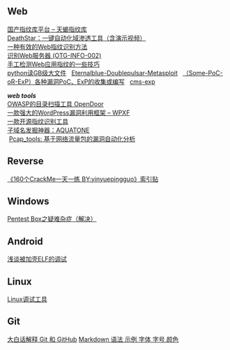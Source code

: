 ## Web
 [国产指纹库平台 – 天蝎指纹库](http://mp.weixin.qq.com/s/yX9_KiTreRLdpV27dnHSIg)  
 [DeathStar：一键自动化域渗透工具（含演示视频）](http://www.freebuf.com/sectool/136224.html)  
 [一种有效的Web指纹识别方法](http://journal.ucas.ac.cn/CN/abstract/abstract12402.shtml)  
 [识别Web服务器 (OTG-INFO-002)](https://kennel209.gitbooks.io/owasp-testing-guide-v4/content/zh/web_application_security_testing/fingerprint_web_server_otg-info-002.html)  
 [手工检测Web应用指纹的一些技巧](http://www.freebuf.com/news/137497.html?from=timeline)  
 [python读GB级大文件](https://github.com/Shuang0420/Shuang0420.github.io/wiki/python%E8%AF%BBGB%E7%BA%A7%E5%A4%A7%E6%96%87%E4%BB%B6)  
 [Eternalblue-Doublepulsar-Metasploit](https://github.com/ElevenPaths/Eternalblue-Doublepulsar-Metasploit/)  
 [（Some-PoC-oR-ExP）各种漏洞PoC、ExP的收集或编写](https://github.com/coffeehb/Some-PoC-oR-ExP)  
 [cms-exp](https://github.com/FlorianHeigl/cms-explorer)  
 
  ***web tools***  
  [OWASP的目录扫描工具 OpenDoor](https://github.com/stanislav-web/OpenDoor)  
  [一款强大的WordPress漏洞利用框架 – WPXF](http://www.freebuf.com/articles/web/135777.html)  
  [一款开源指纹识别工具](https://github.com/Ms0x0/Dayu)  
  [子域名发掘神器：AQUATONE](http://www.freebuf.com/sectool/137806.html)  
  [Pcap_tools: 基于网络流量包的漏洞自动化分析](https://github.com/pythonran/Pcap_tools)  
  
## Reverse
[《160个CrackMe一天一练 BY:yinyuepingguo》索引贴](http://bbs.fishc.com/thread-42999-1-1.html)  

## Windows
[Pentest Box之疑难杂症（解决）](http://www.secist.com/archives/2477.html)  

## Android
[浅谈被加壳ELF的调试](http://www.2cto.com/article/201505/402725.html)


## Linux
[Linux调试工具](http://www.cnblogs.com/lidabo/p/4377545.html)


## Git
[大白话解释 Git 和 GitHub](http://mp.weixin.qq.com/s/sAZ4O2Es_Y5zinHhYlWn0w)
[Markdown 语法 示例 字体 字号 颜色](http://blog.csdn.net/u011419965/article/details/50536937)  
